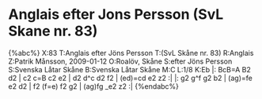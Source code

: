# Anglais efter Jons Persson (SvL Skane nr. 83)

{%abc%}
X:83
T:Anglais efter Jöns Persson
T:(SvL Skåne nr. 83)
R:Anglais
Z:Patrik Månsson, 2009-01-12
O:Roalöv, Skåne
S:efter Jöns Persson
S:Svenska Låtar Skåne
B:Svenska Låtar Skåne
M:C
L:1/8
K:Eb
|: BcB=A B2 d2 | c2 c=B c2 e2 | d2 d^c d2 f2 | (ed)=cd e2 z2 :|
|: g2 g^f g2 b2 | (ag)=fe e2 d2 | f2 (f=e) f2 g2 | (ag)fg _e2 z2 :|
{%endabc%}

